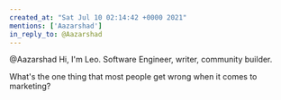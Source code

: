 ```yaml
---
created_at: "Sat Jul 10 02:14:42 +0000 2021"
mentions: ['Aazarshad']
in_reply_to: @Aazarshad
---
```


@Aazarshad Hi, I'm Leo. Software Engineer, writer, community builder. 

What's the one thing that most people get wrong when it comes to marketing?
